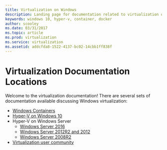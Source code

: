 ```yaml
---
title: Virtualization on Windows
description: Landing page for documentation related to virtualization on Windows 
keywords: windows 10, hyper-v, container, docker
author: scooley
ms.date: 03/31/2017
ms.topic: article
ms.prod: virtualization
ms.service: virtualization
ms.assetid: addcfda8-1522-4137-bc02-14cbb1ff838f
---
```


# Virtualization Documentation Locations
Welcome to the virtualization documentation!  There are several sets of documentation available discussing Windows virtualization:
* [Windows Containers](https://docs.microsoft.com/virtualization/windowscontainers/)
* [Hyper-V on Windows 10](https://docs.microsoft.com/virtualization/hyper-v-on-windows/)
* Hyper-V on Windows Server
  * [Windows Server 2016](https://technet.microsoft.com/windows-server-docs/compute/hyper-v/)
  * [Windows Server 2012R2 and 2012](https://technet.microsoft.com/library/mt169373.aspx)
  * [Windows Server 2008R2](https://technet.microsoft.com/en-us/library/cc753637.aspx)
* [Virtualization user community](https://docs.microsoft.com/virtualization/community/) 

